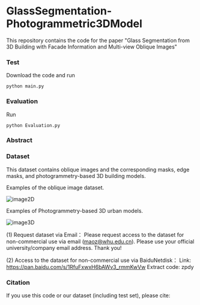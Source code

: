 # GlassSegmentation-Photogrammetric3DModel
This repository contains the code for the paper "Glass Segmentation from 3D Building with Facade Information and Multi-view Oblique Images"



### Test
Download the code and run
```
python main.py
```

### Evaluation
Run
```
python Evaluation.py
```
### Abstract


### Dataset
This dataset contains oblique images and the corresponding masks, edge masks, and photogrammetry-based 3D building models.

Examples of the oblique image dataset.

![image2D](https://github.com/zmaomia/GlassSegmentation/blob/main/Dataset/2D.jpg) 


Examples of Photogrammetry-based 3D urban models.

![image3D](https://github.com/zmaomia/GlassSegmentation/blob/main/Dataset/3D.jpg)



(1) Request dataset via Email：
Please request access to the dataset for non-commercial use via email (maoz@whu.edu.cn). Please use your official university/company email address. Thank you!

(2) Access to the dataset for non-commercial use via BaiduNetdisk：
Link: https://pan.baidu.com/s/1RfuFxwxH6bAWv3_rmmKwVw  Extract code: zpdy


### Citation
If you use this code or our dataset (including test set), please cite:

```

```
